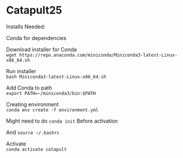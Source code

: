 # Catapult25

Installs Needed:

Conda for dependencies  

Download installer for Conda  
`wget https://repo.anaconda.com/miniconda/Miniconda3-latest-Linux-x86_64.sh`

Run installer  
`bash Miniconda3-latest-Linux-x86_64.sh`

Add Conda to path   
`export PATH=~/miniconda3/bin:$PATH`

Creating environment  
`conda env create -f environment.yml`

Might need to do
`conda init` 
Before activation

And 
`source ~/.bashrc`

Activate  
`conda activate catapult`

